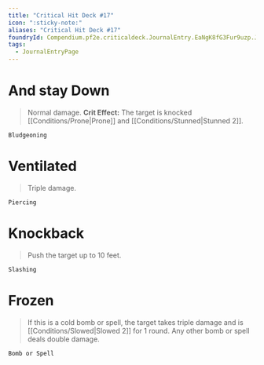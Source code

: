 ```yaml
---
title: "Critical Hit Deck #17"
icon: ":sticky-note:"
aliases: "Critical Hit Deck #17"
foundryId: Compendium.pf2e.criticaldeck.JournalEntry.EaNgK8fG3Fur9uzp.JournalEntryPage.Clcu2H0uVyozvbI1
tags:
  - JournalEntryPage
---
```

# And stay Down

> Normal damage. **Crit Effect:** The target is knocked [[Conditions/Prone|Prone]] and [[Conditions/Stunned|Stunned 2]].

`Bludgeoning`

# Ventilated

> Triple damage.

`Piercing`

# Knockback

> Push the target up to 10 feet.

`Slashing`

# Frozen

> If this is a cold bomb or spell, the target takes triple damage and is [[Conditions/Slowed|Slowed 2]] for 1 round. Any other bomb or spell deals double damage.

`Bomb or Spell`